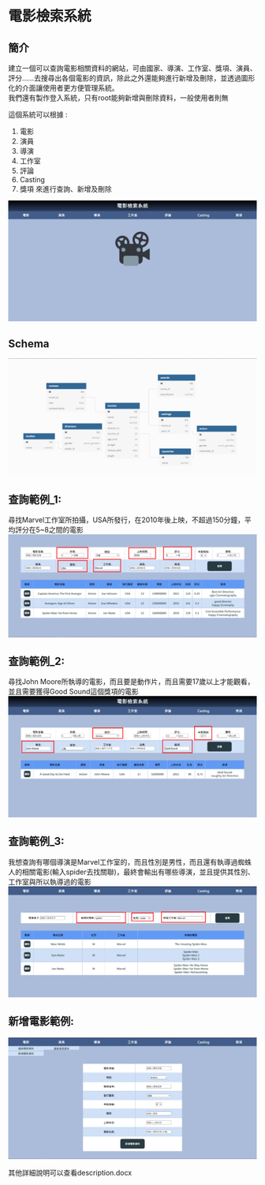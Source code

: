 # 電影檢索系統

## 簡介
建立一個可以查詢電影相關資料的網站，可由國家、導演、工作室、獎項、演員、評分……去搜尋出各個電影的資訊，除此之外還能夠進行新增及刪除，並透過圖形化的介面讓使用者更方便管理系統。
<br>
我們還有製作登入系統，只有root能夠新增與刪除資料，一般使用者則無
<br>

這個系統可以根據 :
1. 電影
2. 演員
3. 導演
4. 工作室
5. 評論
6. Casting
7. 獎項
來進行查詢、新增及刪除

![](https://github.com/michael54856/MovieDatabase/blob/main/ReadmeImage/FrontPage.png)

## Schema
![](https://github.com/michael54856/MovieDatabase/blob/main/ReadmeImage/schema.png)


## 查詢範例_1:
尋找Marvel工作室所拍攝，USA所發行，在2010年後上映，不超過150分鐘，平均評分在5~8之間的電影
![](https://github.com/michael54856/MovieDatabase/blob/main/ReadmeImage/query1.png)
## 查詢範例_2:
尋找John Moore所執導的電影，而且要是動作片，而且需要17歲以上才能觀看，並且需要獲得Good Sound這個獎項的電影 
![](https://github.com/michael54856/MovieDatabase/blob/main/ReadmeImage/query2.png)

## 查詢範例_3:
我想查詢有哪個導演是Marvel工作室的，而且性別是男性，而且還有執導過蜘蛛人的相關電影(輸入spider去找關聯)，最終會輸出有哪些導演，並且提供其性別、工作室與所以執導過的電影
![](https://github.com/michael54856/MovieDatabase/blob/main/ReadmeImage/query3.png)

## 新增電影範例:
![](https://github.com/michael54856/MovieDatabase/blob/main/ReadmeImage/insert.png)


其他詳細說明可以查看description.docx